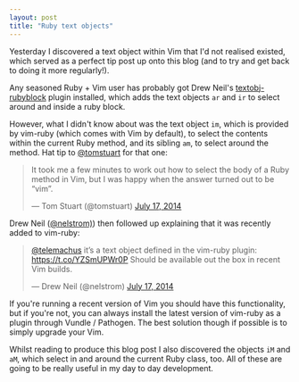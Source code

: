 ```yaml
---
layout: post
title: "Ruby text objects"
---
```


Yesterday I discovered a text object within Vim that I'd not realised existed, which served as a perfect tip post up onto this blog (and to try and get back to doing it more regularly!).

Any seasoned Ruby + Vim user has probably got Drew Neil's [textobj-rubyblock](https://github.com/nelstrom/vim-textobj-rubyblock) plugin installed, which adds the text objects `ar` and `ir` to select around and inside a ruby block.

However, what I didn't know about was the text object `im`, which is provided by vim-ruby (which comes with Vim by default), to select the contents within the current Ruby method, and its sibling `am`, to select around the method. Hat tip to [@tomstuart](http://twitter.com/tomstuart) for that one:

<blockquote class="twitter-tweet" lang="en-gb"><p>It took me a few minutes to work out how to select the body of a Ruby method in Vim, but I was happy when the answer turned out to be “vim”.</p>&mdash; Tom Stuart (@tomstuart) <a href="https://twitter.com/tomstuart/statuses/489776294075592704">July 17, 2014</a></blockquote>
<script async src="//platform.twitter.com/widgets.js" charset="utf-8"></script>

Drew Neil ([@nelstrom)](http://twitter.com/nelstrom)) then followed up explaining that it was recently added to vim-ruby:

<blockquote class="twitter-tweet" lang="en-gb"><p><a href="https://twitter.com/telemachus">@telemachus</a> it’s a text object defined in the vim-ruby plugin: <a href="https://t.co/YZSmUPWr0P">https://t.co/YZSmUPWr0P</a>&#10;Should be available out the box in recent Vim builds.</p>&mdash; Drew Neil (@nelstrom) <a href="https://twitter.com/nelstrom/statuses/489802266170630144">July 17, 2014</a></blockquote>
<script async src="//platform.twitter.com/widgets.js" charset="utf-8"></script>

If you're running a recent version of Vim you should have this functionality, but if you're not, you can always install the latest version of vim-ruby as a plugin through Vundle / Pathogen. The best solution though if possible is to simply upgrade your Vim.

Whilst reading to produce this blog post I also discovered the objects `iM` and `aM`, which select in and around the current Ruby class, too. All of these are going to be really useful in my day to day development.


